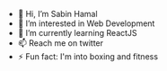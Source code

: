 - 👋 Hi, I’m Sabin Hamal
- 👀 I’m interested in Web Development
- 🌱 I’m currently learning ReactJS
- 📫 Reach me on twitter
- ⚡ Fun fact: I'm into boxing and fitness

<!---
maybesabin/maybesabin is a ✨ special ✨ repository because its `README.md` (this file) appears on your GitHub profile.
You can click the Preview link to take a look at your changes.
--->
